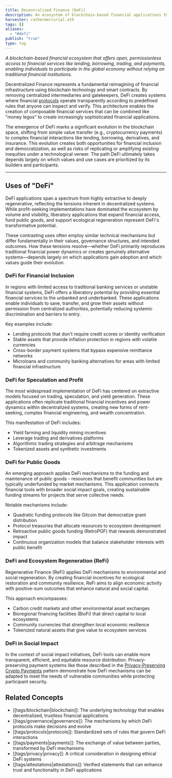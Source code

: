```yaml
---
title: Decentralized Finance (DeFi)
description: An ecosystem of blockchain-based financial applications that enable open, permissionless access to financial services without traditional intermediaries
harvester: rathermercurial.eth
tags: []
aliases:
  - "#defi"
publish: "true"
type: tag
---
```


_A blockchain-based financial ecosystem that offers open, permissionless access to financial services like lending, borrowing, trading, and payments, enabling individuals to participate in the global economy without relying on traditional financial institutions._

Decentralized Finance represents a fundamental reimagining of financial infrastructure using blockchain technology and smart contracts. By removing centralized intermediaries and gatekeepers, DeFi creates systems where financial [protocols](tags/protocols.md#) operate transparently according to predefined rules that anyone can inspect and verify. This architecture enables the creation of composable financial services that can be combined like "money legos" to create increasingly sophisticated financial applications.

The emergence of DeFi marks a significant evolution in the blockchain space, shifting from simple value transfer (e.g., cryptocurrency payments) to complex financial interactions like lending, borrowing, derivatives, and insurance. This evolution creates both opportunities for financial inclusion and democratization, as well as risks of replicating or amplifying existing inequities under a technological veneer. The path DeFi ultimately takes depends largely on which values and use cases are prioritized by its builders and participants.

---

## Uses of "DeFi"

DeFi applications span a spectrum from highly extractive to deeply regenerative, reflecting the tensions inherent in decentralized systems. While profit-seeking implementations have dominated the ecosystem by volume and visibility, liberatory applications that expand financial access, fund public goods, and support ecological regeneration represent DeFi's transformative potential. 

These contrasting uses often employ similar technical mechanisms but differ fundamentally in their values, governance structures, and intended outcomes. How these tensions resolve—whether DeFi primarily reproduces traditional financial power dynamics or creates genuinely alternative systems—depends largely on which applications gain adoption and which values guide their evolution.

### DeFi for Financial Inclusion

In regions with limited access to traditional banking services or unstable financial systems, DeFi offers a liberatory potential by providing essential financial services to the unbanked and underbanked. These applications enable individuals to save, transfer, and grow their assets without permission from centralized authorities, potentially reducing systemic discrimination and barriers to entry.

Key examples include:

- Lending protocols that don't require credit scores or identity verification
- Stable assets that provide inflation protection in regions with volatile currencies
- Cross-border payment systems that bypass expensive remittance networks
- Microloans and community banking alternatives for areas with limited financial infrastructure

### DeFi for Speculation and Profit

The most widespread implementation of DeFi has centered on extractive models focused on trading, speculation, and yield generation. These applications often replicate traditional financial incentives and power dynamics within decentralized systems, creating new forms of rent-seeking, complex financial engineering, and wealth concentration.

This manifestation of DeFi includes:

- Yield farming and liquidity mining incentives
- Leverage trading and derivatives platforms
- Algorithmic trading strategies and arbitrage mechanisms
- Tokenized assets and synthetic investments

### DeFi for Public Goods

An emerging approach applies DeFi mechanisms to the funding and maintenance of public goods - resources that benefit communities but are typically underfunded by market mechanisms. This application connects financial tools with broader social impact goals, creating sustainable funding streams for projects that serve collective needs.

Notable mechanisms include:

- Quadratic funding protocols like Gitcoin that democratize grant distribution
- Protocol treasuries that allocate resources to ecosystem development
- Retroactive public goods funding (RetroPGF) that rewards demonstrated impact
- Continuous organization models that balance stakeholder interests with public benefit

### DeFi and Ecosystem Regeneration (ReFi)

Regenerative Finance (ReFi) applies DeFi mechanisms to environmental and social regeneration. By creating financial incentives for ecological restoration and community resilience, ReFi aims to align economic activity with positive-sum outcomes that enhance natural and social capital.

This approach encompasses:

- Carbon credit markets and other environmental asset exchanges
- Bioregional financing facilities (BioFi) that direct capital to local ecosystems
- Community currencies that strengthen local economic resilience
- Tokenized natural assets that give value to ecosystem services

### DeFi in Social Impact

In the context of social impact initiatives, DeFi tools can enable more transparent, efficient, and equitable resource distribution. Privacy-preserving payment systems like those described in the [Privacy-Preserving Crypto Payments](notes/rpp/rpp-working-docs/privacy-payments.md#) pattern demonstrate how DeFi mechanisms can be adapted to meet the needs of vulnerable communities while protecting participant security.

## Related Concepts

- [[tags/blockchain|blockchain]]: The underlying technology that enables decentralized, trustless financial applications
- [[tags/governance|governance]]: The mechanisms by which DeFi protocols make decisions and evolve
- [[tags/protocols|protocols]]: Standardized sets of rules that govern DeFi interactions
- [[tags/payments|payments]]: The exchange of value between parties, transformed by DeFi mechanisms
- [[tags/privacy|privacy]]: A critical consideration in designing ethical DeFi systems
- [[tags/attestations|attestations]]: Verified statements that can enhance trust and functionality in DeFi applications
